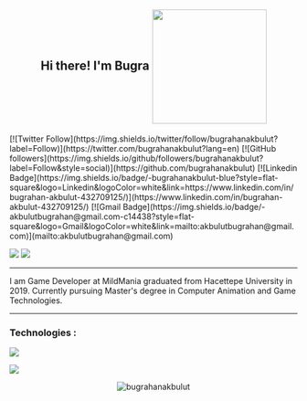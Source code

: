 <h2 align="center">
  Hi there! I'm Bugra
  <img align='center' src='https://media.giphy.com/media/bcKmIWkUMCjVm/giphy.gif' width='200"'>
</h2>
[![Twitter Follow](https://img.shields.io/twitter/follow/bugrahanakbulut?label=Follow)](https://twitter.com/bugrahanakbulut?lang=en)
[![GitHub followers](https://img.shields.io/github/followers/bugrahanakbulut?label=Follow&style=social)](https://github.com/bugrahanakbulut)
[![Linkedin Badge](https://img.shields.io/badge/-bugrahanakbulut-blue?style=flat-square&logo=Linkedin&logoColor=white&link=https://www.linkedin.com/in/bugrahan-akbulut-432709125/)](https://www.linkedin.com/in/bugrahan-akbulut-432709125/)
[![Gmail Badge](https://img.shields.io/badge/-akbulutbugrahan@gmail.com-c14438?style=flat-square&logo=Gmail&logoColor=white&link=mailto:akbulutbugrahan@gmail.com)](mailto:akbulutbugrahan@gmail.com)


[![](https://gpvc.arturio.dev/bugrahanakbulut)](https://github.com/bugrahanakbulut)
![](https://visitor-badge.glitch.me/badge?page_id=bugrahanakbulut)

---

I am Game Developer at MildMania graduated from Hacettepe University in 2019. Currently pursuing Master's degree in Computer Animation and Game Technologies.

---

<h3 align="left">
  Technologies :
</h3>
<p> <img src="https://img.shields.io/badge/Unity-100000?style=for-the-badge&logo=unity&logoColor=white"/>
<p> <img src="https://img.shields.io/badge/C%23-239120?style=for-the-badge&logo=c-sharp&logoColor=white"/>


<p align="center"> <img src="https://github-readme-stats.vercel.app/api?username=bugrahanakbulut&show_icons=true&theme=gotham" alt="bugrahanakbulut" />




